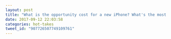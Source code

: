 ```yaml
---
layout: post
title: "What is the opportunity cost for a new iPhone? What's the most valuable thing I could do with that amount of money?"
date: 2017-09-12 22:03:58
categories: hot-takes
tweet_id: "907726507749109761"
---
```



<!-- Original tweet: https://twitter.com/i/status/907726507749109761 -->
